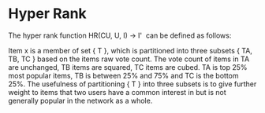 # Hyper Rank

The hyper rank function HR(CU, U, I) -> I'  can be defined as follows:

Item x is a member of set { T }, which is partitioned into three subsets { TA, TB, TC } based on the items raw vote count. The vote count of items in TA are unchanged, TB items are squared, TC items are cubed. TA is top 25% most popular items, TB is between 25% and 75% and TC is the bottom 25%. The usefulness of partitioning { T } into three subsets is to give further weight to items that two users have a common interest in but is not generally popular in the network as a whole.